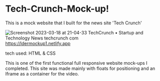 # Tech-Crunch-Mock-up!

This is a mock website that I built for the news site 'Tech Crunch'

![Screenshot 2023-03-18 at 21-04-33 TechCrunch • Startup and Technology News techcrunch com](https://user-images.githubusercontent.com/126501848/227834645-6763d1d0-2a35-47d1-8c81-50075f21d1d8.png)
https://ldermockup1.netlify.app


tech used: HTML & CSS

This is one of the first functional full responsive website mock-ups I completed. This site was made mainly with floats for positioning and an Iframe as a container for the video. 
